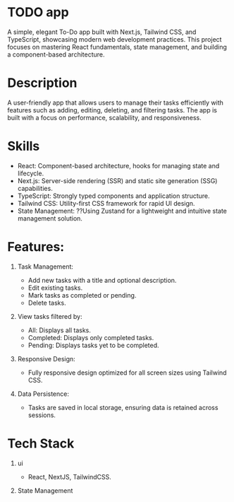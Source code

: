 # TODO app
A simple, elegant To-Do app built with Next.js, Tailwind CSS, and TypeScript, showcasing modern web development practices. This project focuses on mastering React fundamentals, state management, and building a component-based architecture.

# Description
A user-friendly app that allows users to manage their tasks efficiently with features such as adding, editing, deleting, and filtering tasks. The app is built with a focus on performance, scalability, and responsiveness.

# Skills
  - React: Component-based architecture, hooks for managing state and lifecycle.
  - Next.js: Server-side rendering (SSR) and static site generation (SSG) capabilities. 
  - TypeScript: Strongly typed components and application structure.
  - Tailwind CSS: Utility-first CSS framework for rapid UI design.
  - State Management: ??Using Zustand for a lightweight and intuitive state management solution.

# Features:
  1. Task Management:
      - Add new tasks with a title and optional description.
      - Edit existing tasks.
      - Mark tasks as completed or pending.
      - Delete tasks.

  2. View tasks filtered by:
      - All: Displays all tasks.
      - Completed: Displays only completed tasks.
      - Pending: Displays tasks yet to be completed.

  3. Responsive Design:
      - Fully responsive design optimized for all screen sizes using Tailwind CSS.
  4. Data Persistence:
      - Tasks are saved in local storage, ensuring data is retained across sessions.

# Tech Stack 
  1. ui
      - React, NextJS, TailwindCSS.

  2. State Management
